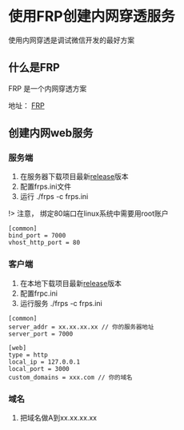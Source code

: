 # 使用FRP创建内网穿透服务

使用内网穿透是调试微信开发的最好方案

## 什么是FRP

FRP 是一个内网穿透方案

地址： [FRP](https://github.com/fatedier/frp)

## 创建内网web服务

### 服务端

1. 在服务器下载项目最新[release](https://github.com/fatedier/frp/releases)版本
2. 配置frps.ini文件
3. 运行 ./frps -c frps.ini

!> 注意， 绑定80端口在linux系统中需要用root账户

```
[common]
bind_port = 7000
vhost_http_port = 80
```

### 客户端

1. 在本地下载项目最新[release](https://github.com/fatedier/frp/releases)版本
2. 配置frpc.ini
3. 运行服务  ./frps -c frps.ini

```
[common]
server_addr = xx.xx.xx.xx // 你的服务器地址
server_port = 7000

[web]
type = http
local_ip = 127.0.0.1
local_port = 3000
custom_domains = xxx.com // 你的域名

```
### 域名

1. 把域名做A到xx.xx.xx.xx


